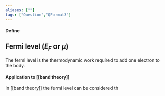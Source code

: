 ```yaml
---
aliases: [""]
tags: ["Question","QFormat3"]
---
```


#### Define
## Fermi level ($E_F$ or $\mu$)
The fermi level is the thermodynamic work required to add one electron to the body. 

#### Application to [[band theory]]
In [[band theory]] the fermi level can be considered th